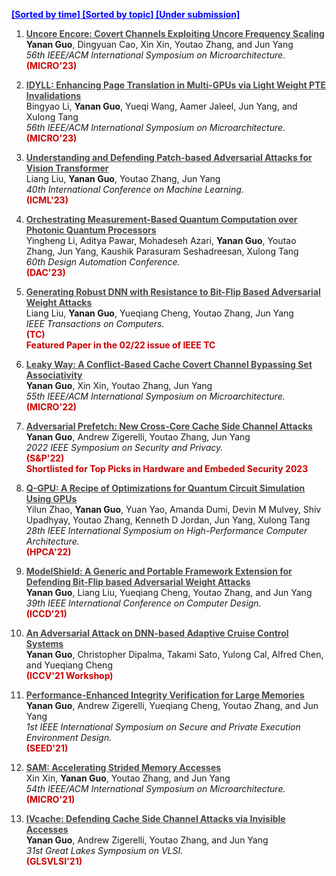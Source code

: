 **<a href="/publications/" style="color: blue"> [Sorted by time] </a>**
**<a href="/publications_field" style="color: blue"> [Sorted by topic] </a>**
**<a href="/submission" style="color: blue"> [Under submission] </a>**

1. **<a href="/files/micro23.pdf" style= "color: #464646"> <u>Uncore Encore: Covert Channels Exploiting Uncore Frequency Scaling</u>**</a>   
    **Yanan Guo**, Dingyuan Cao, Xin Xin, Youtao Zhang, and Jun Yang   
    *56th IEEE/ACM International Symposium on Microarchitecture*.  
    **<span style="color:#cc0000">(MICRO'23)</span>** 

2. **<a href="/files/micro23_2.pdf" style= "color: #464646"><u> IDYLL: Enhancing Page Translation in Multi-GPUs via Light Weight PTE Invalidations </u>**</a>  
   Bingyao Li, **Yanan Guo**, Yueqi Wang, Aamer Jaleel, Jun Yang, and Xulong Tang  
   *56th IEEE/ACM International Symposium on Microarchitecture*.   
   **<span style="color:#cc0000">(MICRO'23)</span>** 

3. **<a href="/files/icml23.pdf" style= "color: #464646"><u> Understanding and Defending Patch-based Adversarial Attacks for Vision Transformer </u>**</a>  
   Liang Liu, **Yanan Guo**, Youtao Zhang, Jun Yang  
   *40th International Conference on Machine Learning*.   
   **<span style="color:#cc0000">(ICML'23)</span>** 

4. **<a href="/files/dac23.pdf" style= "color: #464646"><u> Orchestrating Measurement-Based Quantum Computation over Photonic Quantum Processors </u>**</a>  
   Yingheng Li, Aditya Pawar, Mohadeseh Azari, **Yanan Guo**, Youtao Zhang, Jun Yang, Kaushik Parasuram Seshadreesan, Xulong Tang  
   *60th Design Automation Conference.*   
   **<span style="color:#cc0000">(DAC'23)</span>** 

5. **<a href="/files/tc22.pdf" style= "color: #464646"><u> Generating Robust DNN with Resistance to Bit-Flip Based Adversarial Weight Attacks </u>**</a>  
   Liang Liu, **Yanan Guo**, Yueqiang Cheng, Youtao Zhang, Jun Yang  
   *IEEE Transactions on Computers.*   
   **<span style="color:#cc0000">(TC) <br> Featured Paper in the 02/22 issue of IEEE TC</span>**

6. **<a href="/files/micro22.pdf" style= "color: #464646"><u> Leaky Way: A Conflict-Based Cache Covert Channel Bypassing Set Associativity</u>**</a>  
   **Yanan Guo**, Xin Xin, Youtao Zhang, Jun Yang  
   *55th IEEE/ACM International Symposium on Microarchitecture.*   
   **<span style="color:#cc0000">(MICRO'22)</span>**

7. **<a href="/files/oakland22.pdf" style= "color: #464646"><u> Adversarial Prefetch: New Cross-Core Cache Side Channel Attacks</u>**</a>  
   **Yanan Guo**, Andrew Zigerelli, Youtao Zhang, Jun Yang  
   *2022 IEEE Symposium on Security and Privacy.*   
   **<span style="color:#cc0000">(S&P'22)</span>**  
   **<span style="color:#cc0000">Shortlisted for Top Picks in Hardware and Embeded Security 2023</span>**

8. **<a href="/files/hpca22.pdf" style= "color: #464646"><u> Q-GPU: A Recipe of Optimizations for Quantum Circuit Simulation Using GPUs</u>**</a>  
   Yilun Zhao, **Yanan Guo**, Yuan Yao, Amanda Dumi, Devin M Mulvey, Shiv Upadhyay, Youtao Zhang, Kenneth D Jordan, Jun Yang, Xulong Tang  
   *28th IEEE International Symposium on High-Performance Computer Architecture.*   
   **<span style="color:#cc0000">(HPCA'22)</span>**

9. **<a href="/files/iccd21.pdf" style= "color: #464646"> <u>ModelShield: A Generic and Portable Framework Extension for Defending Bit-Flip based Adversarial Weight Attacks</u>**</a>  
   **Yanan Guo**, Liang Liu, Yueqiang Cheng, Youtao Zhang, and Jun Yang  
   *39th IEEE International Conference on Computer Design.*   
   **<span style="color:#cc0000">(ICCD'21)</span>**

10. **<a href="/files/iccv21.pdf" style= "color: #464646"><u> An Adversarial Attack on DNN-based Adaptive Cruise Control Systems </u>**</a>  
    **Yanan Guo**, Christopher Dipalma, Takami Sato, Yulong Cal, Alfred Chen, and Yueqiang Cheng 
    [<i class="fas fa-link"></i>](https://sites.google.com/view/acc-adv)  
    **<span style="color:#cc0000">(ICCV'21 Workshop)</span>**

11. **<a href="/files/seed21.pdf" style= "color: #464646"><u> Performance-Enhanced Integrity Verification for Large Memories </u>**</a>  
    **Yanan Guo**, Andrew Zigerelli, Yueqiang Cheng, Youtao Zhang, and Jun Yang   
    *1st IEEE International Symposium on Secure and Private Execution Environment Design.*   
    **<span style="color:#cc0000">(SEED'21)</span>**

12. **<a href="/files/micro21.pdf" style= "color: #464646"><u> SAM: Accelerating Strided Memory Accesses </u>**</a>  
    Xin Xin, **Yanan Guo**, Youtao Zhang, and Jun Yang  
    *54th IEEE/ACM International Symposium on Microarchitecture.*   
    **<span style="color:#cc0000">(MICRO'21)</span>**

13. **<a href="/files/glsvlsi.pdf" style= "color: #464646"> <u> IVcache: Defending Cache Side Channel Attacks via Invisible Accesses </u>**</a>  
    **Yanan Guo**, Andrew Zigerelli, Youtao Zhang, and Jun Yang  
     *31st Great Lakes Symposium on VLSI.*   
    **<span style="color:#cc0000">(GLSVLSI'21)</span>**



